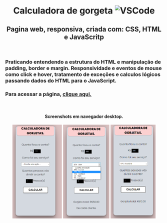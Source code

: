 <body>
    <h1 align="center">Calculadora de gorgeta <img src="https://img.shields.io/badge/Made%20for-VSCode-1f425f.svg" alt="VSCode" height="25"> </h1> 
<h2 align="center">Pagina web, responsiva, criada com: CSS, HTML e JavaScritp</h2>
<br>

<h3>Praticando entendendo a estrutura do HTML e manipulação de padding, border e margin. Responsividade e eventos de mouse como click e hover, tratamento de exceções e calculos lógicos passando dados do HTML para o JavaScript.<h3>

<h3><span>Para acessar a página, </span> <a href="https://kleitonmq.github.io/Calculagorjeta/">clique aqui.</a></h3>
<br>
<h4 align="center">Screenshots em navegador desktop.</h4>
<div align="center">
<img src="src/Screenshot/Screenshot1.png" alt="Exemplo1" height="300">
<img src="src/Screenshot/Screenshot2.png" alt="Exemplo2" height="300">
<img src="src/Screenshot/Screenshot3.png" alt="exemplo3" height="300">
</div>

</body>